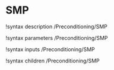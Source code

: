 <!-- MOOSE Documentation Stub: Remove this when content is added. -->

# SMP

!syntax description /Preconditioning/SMP

!syntax parameters /Preconditioning/SMP

!syntax inputs /Preconditioning/SMP

!syntax children /Preconditioning/SMP
